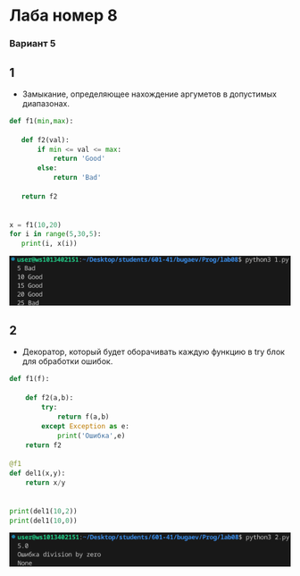 # Лаба номер 8
### Вариант 5
## 1 
- Замыкание, определяющее нахождение аргуметов в допустимых диапазонах.
 ```python
def f1(min,max):

    def f2(val):
        if min <= val <= max:
            return 'Good'
        else:
            return 'Bad'

    return f2


x = f1(10,20)
for i in range(5,30,5):
    print(i, x(i))
 ```

![-](screen/1.png)

## 2
- Декоратор, который будет оборачивать каждую функцию в try блок для обработки ошибок.
```python
def f1(f):

    def f2(a,b):
        try:
            return f(a,b)
        except Exception as e:
            print('Ошибка',e)
    return f2

@f1
def del1(x,y):
    return x/y


print(del1(10,2))
print(del1(10,0))
```

![-](screen/2.png)
